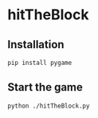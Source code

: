 # hitTheBlock

## Installation
    pip install pygame
    
## Start the game
    python ./hitTheBlock.py
